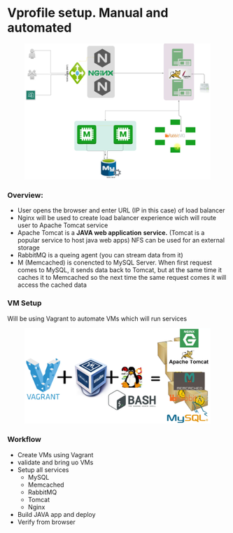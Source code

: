# Vprofile setup. Manual and automated

<figure><img src=".gitbook/assets/image (4).png" alt=""><figcaption></figcaption></figure>

### Overview:

* User opens the browser and enter URL (IP in this case) of load balancer
* Nginx will be used to create load balancer experience wich will route user to Apache Tomcat service
* Apache Tomcat is a **JAVA web application** **service.** (Tomcat is a popular service to host java web apps)  NFS can be used for an external storage
* RabbitMQ is a queing agent (you can stream data from it)
* M (Memcached) is conencted to MySQL Server. When first request comes to MySQL, it sends data back to Tomcat, but at the same time it caches it to Memcached so the next time the same request comes it will access the cached data

### VM Setup

Will be using Vagrant to automate VMs which will run services

<figure><img src=".gitbook/assets/image.png" alt=""><figcaption></figcaption></figure>

### Workflow

* Create VMs using Vagrant
* validate and bring uo VMs
* Setup all services
  * MySQL
  * Memcached
  * RabbitMQ
  * Tomcat
  * Nginx
* Build JAVA app and deploy
* Verify from browser

